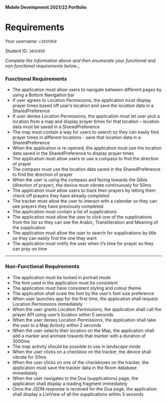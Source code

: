 **Mobile Development 2021/22 Portfolio**
# Requirements

Your username: `c2035950`

Student ID: `2035950`

_Complete the information above and then enumerate your functional and non functional requirements below.__

### Functional Requirements

- The application must allow users to navigate between different pages by using a Bottom Navigation bar
- If user agrees to Location Permissions, the application must display prayer times based off user’s location and save the location data in a SharedPreference
- If user denies Location Permissions, the application must let user pick a location from a map and display prayer times for that location – location data must be saved in a SharedPreference
- The map must contain a way for users to search so they can easily find prayer times in different locations - save that location data in a SharedPreference
- When the application is re-opened, the application must use the location data saved in the SharedPreference to display prayer times
- The application must allow users to use a compass to find the direction of prayer
- The compass must use the location data saved in the SharedPreference to find the direction of prayer
- When the user is using the compass and facing towards the Qibla (direction of prayer), the device must vibrate continuously for 50ms
- The application must allow users to track their prayers by letting them check off prayers they have already completed
- The tracker must allow the user to interact with a calendar so they can see prayers they have previously completed
- The application must contain a list of supplications
- The application must allow the user to click one of the supplications from the list so they can see the Arabic, Transliteration and Meaning of the supplication
- The application must allow the user to search for supplications by title so they can easily find the one they want
- The application must notify the user when it’s time for prayer so they can pray on time

---

### Non-Functional Requirements

- The application must be locked in portrait mode
- The font used in the application must be consistent
- The application must have consistent styling and colour theme
- The application shall scale the font by the user’s font size preference
- When user launches app for the first time, the application shall request Location Permissions immediately
- When the user grants Location Permissions, the application shall call the prayer API using user’s location within 5 seconds
- When the user denies Location Permissions, the application shall take the user to a Map Activity within 2 seconds
- When the user selects their location on the Map, the application shall add a marker and animate towards that marker with a duration of 3000ms
- The map activity should be possible to use in landscape mode
- When the user clicks on a checkbox on the tracker, the device shall vibrate for 50ms
- When the user clicks on one of the checkboxes on the tracker, the application must save the tracker data in the Room database immediately
- When the user navigates to the Dua (supplications) page, the application shall display a loading fragment immediately
- Once the JSON response is received for the Dua page, the application shall display a ListView of all the supplications within 3 seconds
